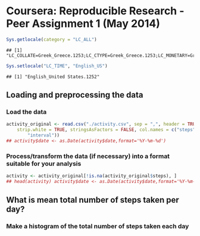 Coursera: Reproducible Research - Peer Assignment 1 (May 2014)
==============================================================

```r
Sys.getlocale(category = "LC_ALL")
```

```
## [1] "LC_COLLATE=Greek_Greece.1253;LC_CTYPE=Greek_Greece.1253;LC_MONETARY=Greek_Greece.1253;LC_NUMERIC=C;LC_TIME=Greek_Greece.1253"
```

```r
Sys.setlocale("LC_TIME", "English_US")
```

```
## [1] "English_United States.1252"
```


## Loading and preprocessing the data

### Load the data

```r
activity_original <- read.csv("./activity.csv", sep = ",", header = TRUE, quote = "", 
    strip.white = TRUE, stringsAsFactors = FALSE, col.names = c("steps", "date", 
        "interval"))
## activity$date <- as.Date(activity$date,format='%Y-%m-%d')
```

### Process/transform the data (if necessary) into a format suitable for your analysis

```r
activity <- activity_original[!is.na(activity_original$steps), ]
## head(activity) activity$date <- as.Date(activity$date,format='%Y-%m-%d')
```



## What is mean total number of steps taken per day?
### Make a histogram of the total number of steps taken each day





















